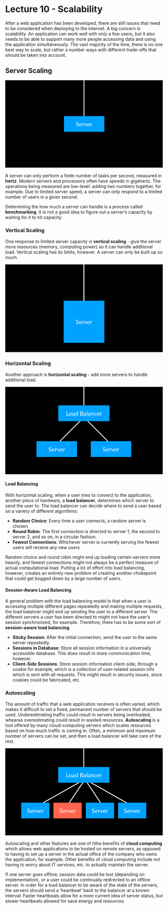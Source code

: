 # Lecture 10 - Scalability
After a web application has been developed, there are still issues that need to be considered when deploying to the internet. A big concern is scalability. An application can work well with only a few users, but it also needs to be able to support many more people accessing data and using the application simultaneously. The vast majority of the time, there is no one best way to scale, but rather a number ways with different trade-offs that should be taken into account.

## Server Scaling

![Server](img/0-server.png)

A server can only perform a finite number of tasks per second, measured in **hertz**. Modern servers and processors often have speeds in gigahertz. The operations being measured are low-level: adding two numbers together, for example. Due to limited server speed, a server can only respond to a limited number of users in a given second.

Determining the how much a server can handle is a process called **benchmarking**. It is not a good idea to figure out a server’s capacity by waiting for it to hit capacity.

### Vertical Scaling
One response to limited server capacity is **vertical scaling** - give the server more resources (memory, computing power) so it can handle additional load. Vertical scaling has its limits, however. A server can only be built up so much.

![Vertical Server Scaling](img/1-vertical-scaling.png)

### Horizontal Scaling
Another approach is **horizontal scaling** - add more servers to handle additional load.

![Horizontal Server Scaling](img/2-horizontal-scaling.png)

#### Load Balancing
With horizontal scaling, when a user tries to connect to the application, another piece of hardware, a **load balancer**, determines which server to send the user to. The load balancer can decide where to send a user based on a variety of different algorithms:
- **Random Choice**: Every time a user connects, a random server is chosen.
- **Round Robin**: The first connection is directed to server 1, the second to server 2, and so on, in a circular fashion.
- **Fewest Connections**: Whichever server is currently serving the fewest users will receive any new users.

Random choice and round robin might end up loading certain servers more heavily, and fewest connections might not always be a perfect measure of actual computational load. Putting a lot of effort into load balancing, however, creates an entirely new problem of creating another chokepoint that could get bogged down by a large number of users.

#### Session-Aware Load Balancing
A general problem with the load balancing model is that when a user is accessing multiple different pages repeatedly and making multiple requests, the load balancer might end up sending the user to a different server. The different servers a user has been directed to might not have the user’s session synchronized, for example. Therefore, there has to be some sort of **session-aware load balancing**.

- **Sticky Session**: After the initial connection, send the user to the same server repeatedly.
- **Sessions in Database**: Store all session information in a universally accessible database. This does result in more communication time, however.
- **Client-Side Sessions**: Store session information client-side, through a *cookie* for example, which is a collection of user-related session info which is sent with all requests. This might result in security issues, since cookies could be fabricated, etc.

### Autoscaling
The amount of traffic that a web application receives is often varied, which makes it difficult to set a fixed, permanent number of servers that should be used. Underestimating traffic could result in servers being overloaded, whearas overestimating could result in wasted resources. **Autoscaling** is a tool offered by many cloud-computing servers which scales resources based on how much traffic is coming in. Often, a minimum and maximum number of servers can be set, and then a load balancer will take care of the rest.

![Autoscaling](img/3-autoscaler.png)

Autoscaling and other features are one of hthe benefits of **cloud computing** which allows web applications to be hosted on remote servers, as opposed to having to set up a server in the actual office of the company who owns the application, for example. Other benefits of cloud computing include not having to worry about IT services, etc. to actually maintain the server.

If one server goes offline, session data could be lost (depending on implementation), or a user could be continually redirected to an offline server. In order for a load balancer to be aware of the state of the servers, the servers should send a ‘heartbeat’ back to the balancer at a known interval. Faster heartbeats allow for a more current idea of server status, but slower heartbeats allowed for save energy and resources.
